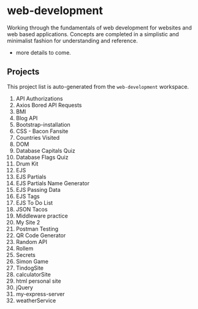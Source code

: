 # web-development

Working through the fundamentals of web development for websites and web based applications. Concepts are completed in a simplistic and minimalist fashion for understanding and reference.

- more details to come.

## Projects
This project list is auto-generated from the `web-development` workspace.
<!-- START: projects list -->
1. API Authorizations
2. Axios Bored API Requests
3. BMI
4. Blog API
5. Bootstrap-installation
6. CSS - Bacon Fansite
7. Countries Visited
8. DOM
9. Database Capitals Quiz
10. Database Flags Quiz
11. Drum Kit
12. EJS
13. EJS Partials
14. EJS Partials Name Generator
15. EJS Passing Data
16. EJS Tags
17. EJS To Do List
18. JSON Tacos
19. Middleware practice
20. My Site 2
21. Postman Testing
22. QR Code Generator
23. Random API
24. Rollem
25. Secrets
26. Simon Game
27. TindogSite
28. calculatorSite
29. html personal site
30. jQuery
31. my-express-server
32. weatherService
<!-- END: projects list -->